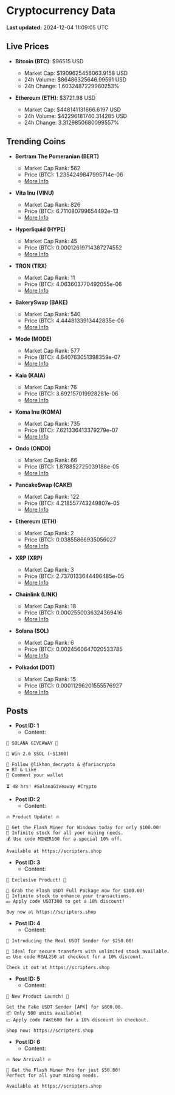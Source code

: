 # Cryptocurrency Data

**Last updated:** 2024-12-04 11:09:05 UTC

## Live Prices
- **Bitcoin (BTC)**: $96515 USD
  - Market Cap: $1909625456063.9158 USD
  - 24h Volume: $86486325646.99591 USD
  - 24h Change: 1.6032487229960253%

- **Ethereum (ETH)**: $3721.98 USD
  - Market Cap: $448141131666.6197 USD
  - 24h Volume: $42296181740.314285 USD
  - 24h Change: 3.3129850680099557%

## Trending Coins
- **Bertram The Pomeranian (BERT)**
  - Market Cap Rank: 562
  - Price (BTC): 1.2354249847995714e-06
  - [More Info](https://www.coingecko.com/en/coins/bertram-the-pomeranian)

- **Vita Inu (VINU)**
  - Market Cap Rank: 826
  - Price (BTC): 6.711080799654492e-13
  - [More Info](https://www.coingecko.com/en/coins/vita-inu)

- **Hyperliquid (HYPE)**
  - Market Cap Rank: 45
  - Price (BTC): 0.00012619714387274552
  - [More Info](https://www.coingecko.com/en/coins/hyperliquid)

- **TRON (TRX)**
  - Market Cap Rank: 11
  - Price (BTC): 4.063603770492055e-06
  - [More Info](https://www.coingecko.com/en/coins/tron)

- **BakerySwap (BAKE)**
  - Market Cap Rank: 540
  - Price (BTC): 4.4448133913442835e-06
  - [More Info](https://www.coingecko.com/en/coins/bakeryswap)

- **Mode (MODE)**
  - Market Cap Rank: 577
  - Price (BTC): 4.640763051398359e-07
  - [More Info](https://www.coingecko.com/en/coins/mode)

- **Kaia (KAIA)**
  - Market Cap Rank: 76
  - Price (BTC): 3.692157019928281e-06
  - [More Info](https://www.coingecko.com/en/coins/kaia)

- **Koma Inu (KOMA)**
  - Market Cap Rank: 735
  - Price (BTC): 7.621336413379279e-07
  - [More Info](https://www.coingecko.com/en/coins/koma-inu)

- **Ondo (ONDO)**
  - Market Cap Rank: 66
  - Price (BTC): 1.878852725039188e-05
  - [More Info](https://www.coingecko.com/en/coins/ondo)

- **PancakeSwap (CAKE)**
  - Market Cap Rank: 122
  - Price (BTC): 4.218557743249807e-05
  - [More Info](https://www.coingecko.com/en/coins/pancakeswap)

- **Ethereum (ETH)**
  - Market Cap Rank: 2
  - Price (BTC): 0.03855866935056027
  - [More Info](https://www.coingecko.com/en/coins/ethereum)

- **XRP (XRP)**
  - Market Cap Rank: 3
  - Price (BTC): 2.7370133644496485e-05
  - [More Info](https://www.coingecko.com/en/coins/xrp)

- **Chainlink (LINK)**
  - Market Cap Rank: 18
  - Price (BTC): 0.0002550036324369416
  - [More Info](https://www.coingecko.com/en/coins/chainlink)

- **Solana (SOL)**
  - Market Cap Rank: 6
  - Price (BTC): 0.0024560647020533785
  - [More Info](https://www.coingecko.com/en/coins/solana)

- **Polkadot (DOT)**
  - Market Cap Rank: 15
  - Price (BTC): 0.00011296201555576927
  - [More Info](https://www.coingecko.com/en/coins/polkadot)

## Posts
- **Post ID: 1**
  - Content:
```
🚀 SOLANA GIVEAWAY 🚀

🎁 Win 2.6 $SOL (~$1300)

🤝 Follow @likhon_decrypto & @fariacrypto
❤️ RT & Like
💬 Comment your wallet

⏳ 48 hrs! #SolanaGiveaway #Crypto
```

- **Post ID: 2**
  - Content:
```
🔥 Product Update! 🔥

🚀 Get the Flash Miner for Windows today for only $100.00!
🔋 Infinite stock for all your mining needs.
💰 Use code MINER100 for a special 10% off.

Available at https://scripters.shop
```

- **Post ID: 3**
  - Content:
```
🎁 Exclusive Product! 🎁

💸 Grab the Flash USDT Full Package now for $300.00!
🎉 Infinite stock to enhance your transactions.
💵 Apply code USDT300 to get a 10% discount!

Buy now at https://scripters.shop
```

- **Post ID: 4**
  - Content:
```
💎 Introducing the Real USDT Sender for $250.00!

💼 Ideal for secure transfers with unlimited stock available.
💵 Use code REAL250 at checkout for a 10% discount.

Check it out at https://scripters.shop
```

- **Post ID: 5**
  - Content:
```
🚀 New Product Launch! 🚀

Get the Fake USDT Sender [APK] for $600.00.
📦 Only 500 units available!
💵 Apply code FAKE600 for a 10% discount on checkout.

Shop now: https://scripters.shop
```

- **Post ID: 6**
  - Content:
```
🔥 New Arrival! 🔥

💸 Get the Flash Miner Pro for just $50.00!
Perfect for all your mining needs.

Available at https://scripters.shop
```

